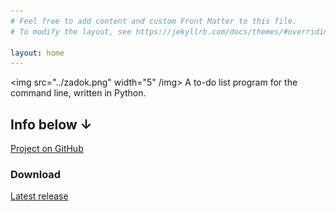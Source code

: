 ```yaml
---
# Feel free to add content and custom Front Matter to this file.
# To modify the layout, see https://jekyllrb.com/docs/themes/#overriding-theme-defaults

layout: home
---
```

<img src="../zadok.png" width="5" /img>
A to-do list program for the command line, written in Python.

## Info below ↓
[Project on GitHub](https://github.com/forgenst/zadok)

### Download
<a href="https://github.com/forgenst/zadok/releases/download/v0.1-alpha/zadok-setup.exe">Latest release</a>
